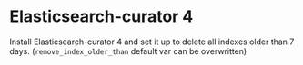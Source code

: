 # Elasticsearch-curator 4 

Install Elasticsearch-curator 4 and set it up to delete all indexes older than 7 days. (`remove_index_older_than` default var can be overwritten)

